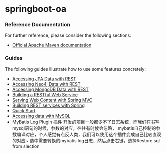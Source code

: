 # springboot-oa

### Reference Documentation
For further reference, please consider the following sections:

* [Official Apache Maven documentation](https://maven.apache.org/guides/index.html)

### Guides
The following guides illustrate how to use some features concretely:

* [Accessing JPA Data with REST](https://spring.io/guides/gs/accessing-data-rest/)
* [Accessing Neo4j Data with REST](https://spring.io/guides/gs/accessing-neo4j-data-rest/)
* [Accessing MongoDB Data with REST](https://spring.io/guides/gs/accessing-mongodb-data-rest/)
* [Building a RESTful Web Service](https://spring.io/guides/gs/rest-service/)
* [Serving Web Content with Spring MVC](https://spring.io/guides/gs/serving-web-content/)
* [Building REST services with Spring](https://spring.io/guides/tutorials/bookmarks/)
* [Quick Start](https://github.com/mybatis/spring-boot-starter/wiki/Quick-Start)
* [Accessing data with MySQL](https://spring.io/guides/gs/accessing-data-mysql/)
* MyBatis Log Plugin 插件 开发的项目一般都少不了日志系统，而我们在书写mysql语句的时候，参数的对应，往往有时候会忽略，
  mybatis自己控制的参数编译对应，个人感觉有点反人类，我们可以使用这个插件变成自己比较直观的对应~
  选中需要转换的mybatis log日志，然后点击右键，选择Restore sql from slection
                        
